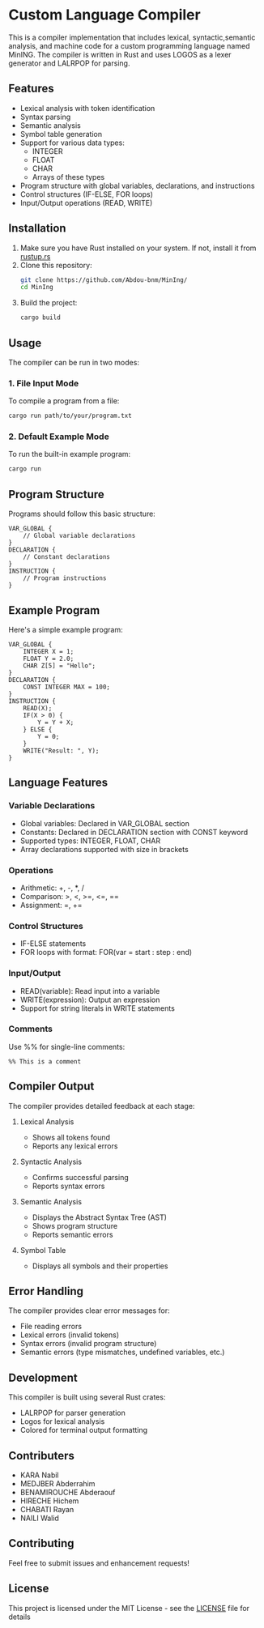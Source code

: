 # Custom Language Compiler

This is a compiler implementation that includes lexical, syntactic,semantic analysis, and machine code for a custom programming language named MinING. The compiler is written in Rust and uses LOGOS as a lexer generator and LALRPOP for parsing.

## Features

- Lexical analysis with token identification
- Syntax parsing
- Semantic analysis
- Symbol table generation
- Support for various data types:
    - INTEGER
    - FLOAT
    - CHAR
    - Arrays of these types
- Program structure with global variables, declarations, and instructions
- Control structures (IF-ELSE, FOR loops)
- Input/Output operations (READ, WRITE)

## Installation

1. Make sure you have Rust installed on your system. If not, install it from [rustup.rs](https://rustup.rs/)
2. Clone this repository:
   ```bash
   git clone https://github.com/Abdou-bnm/MinIng/
   cd MinIng
   ```
3. Build the project:
   ```bash
   cargo build
   ```

## Usage

The compiler can be run in two modes:

### 1. File Input Mode

To compile a program from a file:
```bash
cargo run path/to/your/program.txt
```

### 2. Default Example Mode

To run the built-in example program:
```bash
cargo run
```

## Program Structure

Programs should follow this basic structure:

```
VAR_GLOBAL {
    // Global variable declarations
}
DECLARATION {
    // Constant declarations
}
INSTRUCTION {
    // Program instructions
}
```

## Example Program

Here's a simple example program:

```
VAR_GLOBAL {
    INTEGER X = 1;
    FLOAT Y = 2.0;
    CHAR Z[5] = "Hello";
}
DECLARATION {
    CONST INTEGER MAX = 100;
}
INSTRUCTION {
    READ(X);
    IF(X > 0) {
        Y = Y + X;
    } ELSE {
        Y = 0;
    }
    WRITE("Result: ", Y);
}
```

## Language Features

### Variable Declarations
- Global variables: Declared in VAR_GLOBAL section
- Constants: Declared in DECLARATION section with CONST keyword
- Supported types: INTEGER, FLOAT, CHAR
- Array declarations supported with size in brackets

### Operations
- Arithmetic: +, -, *, /
- Comparison: >, <, >=, <=, ==
- Assignment: =, +=

### Control Structures
- IF-ELSE statements
- FOR loops with format: FOR(var = start : step : end)

### Input/Output
- READ(variable): Read input into a variable
- WRITE(expression): Output an expression
- Support for string literals in WRITE statements

### Comments
Use %% for single-line comments:
```
%% This is a comment
```

## Compiler Output

The compiler provides detailed feedback at each stage:

1. Lexical Analysis
    - Shows all tokens found
    - Reports any lexical errors

2. Syntactic Analysis
    - Confirms successful parsing
    - Reports syntax errors

3. Semantic Analysis
    - Displays the Abstract Syntax Tree (AST)
    - Shows program structure
    - Reports semantic errors

4. Symbol Table
    - Displays all symbols and their properties

## Error Handling

The compiler provides clear error messages for:
- File reading errors
- Lexical errors (invalid tokens)
- Syntax errors (invalid program structure)
- Semantic errors (type mismatches, undefined variables, etc.)

## Development

This compiler is built using several Rust crates:
- LALRPOP for parser generation
- Logos for lexical analysis
- Colored for terminal output formatting

## Contributers
 - KARA Nabil
 - MEDJBER Abderrahim
 - BENAMIROUCHE Abderaouf
 - HIRECHE Hichem
 - CHABATI Rayan
 - NAILI Walid
## Contributing

Feel free to submit issues and enhancement requests!

## License

This project is licensed under the MIT License - see the [LICENSE](LICENSE) file for details